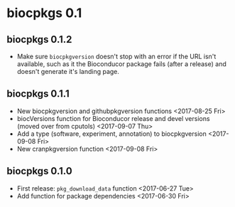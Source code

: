 # biocpkgs 0.1

## biocpkgs 0.1.2

- Make sure `biocpkgversion` doesn't stop with an error if the URL
  isn't available, such as it the Bioconducor package fails (after a
  release) and doesn't generate it's landing page.

## biocpkgs 0.1.1

- New biocpkgversion and githubpkgversion functions <2017-08-25 Fri>
- biocVersions function for Bioconducor release and devel versions
  (moved over from cputols) <2017-09-07 Thu>
- Add a type (software, experiment, annotation) to biocpkgversion
  <2017-09-08 Fri>
- New cranpkgversion function <2017-09-08 Fri>

## biocpkgs 0.1.0

- First release: `pkg_download_data` function <2017-06-27 Tue>
- Add function for package dependencies <2017-06-30 Fri>



